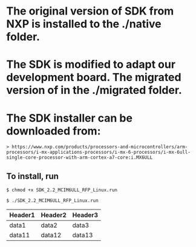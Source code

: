 # The original version of SDK from NXP is installed to the ./native folder.

# The SDK is modified to adapt our development board. The migrated version of in the ./migrated folder.

# The SDK installer can be downloaded from:

	> https://www.nxp.com/products/processors-and-microcontrollers/arm-processors/i-mx-applications-processors/i-mx-6-processors/i-mx-6ull-single-core-processor-with-arm-cortex-a7-core:i.MX6ULL

## To install, run
	$ chmod +x SDK_2.2_MCIM6ULL_RFP_Linux.run

	$ ./SDK_2.2_MCIM6ULL_RFP_Linux.run


|Header1 |Header2  | Header3|
--- | --- | ---|
|data1|data2|data3|
|data11|data12|data13|
	
